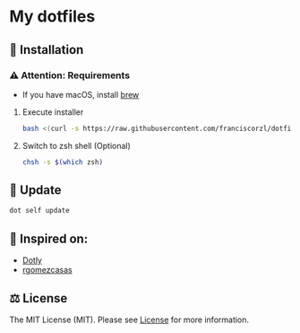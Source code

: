 # My dotfiles

## 🚀 Installation

### ⚠️ Attention: Requirements

- If you have macOS, install [brew]("https://brew.sh/")

1. Execute installer
   ```bash
   bash <(curl -s https://raw.githubusercontent.com/franciscorzl/dotfiles/HEAD/installer)
   ```
2. Switch to zsh shell (Optional)
    ```bash
    chsh -s $(which zsh)
    ```

## 🔰 Update
```bash
dot self update
```

## 🥳 Inspired on:

- [Dotly](https://github.com/CodelyTV/dotly)
- [rgomezcasas](https://github.com/rgomezcasas/dotfiles)

## ⚖️ License
The MIT License (MIT). Please see [License](LICENSE) for more information.
